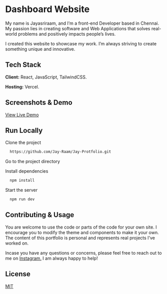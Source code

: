 # Dashboard Website

My name is Jayasriraam, and I’m a front-end Developer based in Chennai. My passion lies in creating software and Web Applications that solves real-world problems and positively impacts people’s lives.

I created this website to showcase my work. I’m always striving to create something unique and innovative.

## Tech Stack

**Client:** React, JavaScript, TailwindCSS.

**Hosting:** Vercel.

## Screenshots & Demo

[View Live Demo](https://jay-protfolio.vercel.app/)

## Run Locally

Clone the project

```bash
  https://github.com/Jay-Raam/Jay-Protfolio.git
```

Go to the project directory

Install dependencies

```bash
  npm install
```

Start the server

```bash
  npm run dev
```

## Contributing & Usage

You are welcome to use the code or parts of the code for your own site. I encourage you to modify the theme and components to make it your own. The content of this portfolio is personal and represents real projects I’ve worked on.

Incase you have any questions or concerns, please feel free to reach out to me on [Instagram.](https://www.instagram.com/_ivanjay_/) I am always happy to help!

## License

[MIT](https://choosealicense.com/licenses/mit/)
